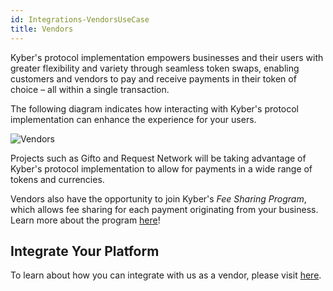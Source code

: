 ```yaml
---
id: Integrations-VendorsUseCase
title: Vendors
---
```

Kyber's protocol implementation empowers businesses and their users with greater flexibility and variety through seamless token swaps, enabling customers and vendors to pay and receive payments in their token of choice – all within a single transaction.

The following diagram indicates how interacting with Kyber's protocol implementation can enhance the experience for your users.

![Vendors](/uploads/vendors.png "Vendors")

Projects such as Gifto and Request Network will be taking advantage of Kyber's protocol implementation to allow for payments in a wide range of tokens and currencies.

Vendors also have the opportunity to join Kyber's *Fee Sharing Program*, which allows fee sharing for each payment originating from your business. Learn more about the program [here](integrations-feesharing.md)!

## Integrate Your Platform
To learn about how you can integrate with us as a vendor, please visit [here](integrations-vendorsguide.md).
